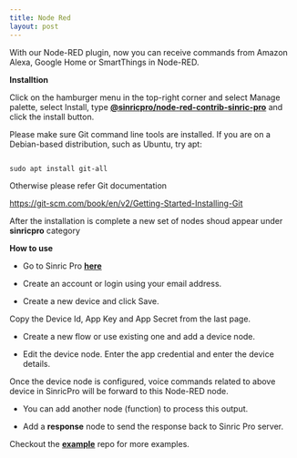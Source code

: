 ```yaml
---
title: Node Red
layout: post
---
```


With our Node-RED plugin, now you can receive commands from Amazon Alexa, Google Home or SmartThings in Node-RED.

**Installtion**

Click on the hamburger menu in the top-right corner and select Manage palette, select Install, type [**@sinricpro/node-red-contrib-sinric-pro**](https://flows.nodered.org/node/@sinricpro/node-red-contrib-sinric-pro) and click the install button.

Please make sure Git command line tools are installed.  If you are on a Debian-based distribution, such as Ubuntu, try apt:

```

sudo apt install git-all

```

Otherwise please refer Git documentation

https://git-scm.com/book/en/v2/Getting-Started-Installing-Git

After the installation is complete a new set of nodes shoud appear under **sinricpro** category

**How to use**

* Go to Sinric Pro [**here**](https://sinric.pro)

* Create an account or login using your email address.

* Create a new device and click Save. 

Copy the Device Id, App Key and App Secret from the last page. 

* Create a new flow or use existing one and add a device node.

* Edit the device node. Enter the app credential and enter the device details.

Once the device node is configured, voice commands related to above device in SinricPro will be forward to this Node-RED node. 

* You can add another node (function) to process this output. 

* Add a **response** node to send the response back to Sinric Pro server.

 
Checkout the  [**example**](https://github.com/sinricpro/node-red-contrib-sinric-pro/tree/main/examples) repo for more examples.

